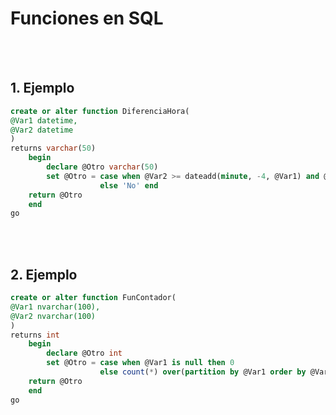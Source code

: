 # Funciones en SQL


<br />
<br />

## 1. Ejemplo


```sql
create or alter function DiferenciaHora(
@Var1 datetime,
@Var2 datetime
)
returns varchar(50)
	begin
		declare @Otro varchar(50)
		set @Otro = case when @Var2 >= dateadd(minute, -4, @Var1) and @Var2 <= @Var1 then 'Si'
					else 'No' end
	return @Otro
	end
go
```

<br />
<br />

## 2. Ejemplo

```sql
create or alter function FunContador(
@Var1 nvarchar(100),
@Var2 nvarchar(100)
)
returns int
	begin
		declare @Otro int
		set @Otro = case when @Var1 is null then 0
					else count(*) over(partition by @Var1 order by @Var2) end
	return @Otro
	end
go
```


